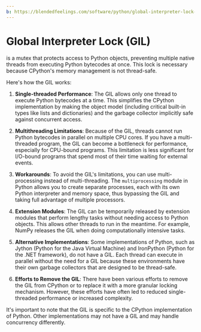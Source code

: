 ```yaml
---
b: https://blendedfeelings.com/software/python/global-interpreter-lock-gil.md
---
```


# Global Interpreter Lock (GIL) 
is a mutex that protects access to Python objects, preventing multiple native threads from executing Python bytecodes at once. This lock is necessary because CPython's memory management is not thread-safe.

Here's how the GIL works:

1. **Single-threaded Performance**: The GIL allows only one thread to execute Python bytecodes at a time. This simplifies the CPython implementation by making the object model (including critical built-in types like lists and dictionaries) and the garbage collector implicitly safe against concurrent access.

2. **Multithreading Limitations**: Because of the GIL, threads cannot run Python bytecodes in parallel on multiple CPU cores. If you have a multi-threaded program, the GIL can become a bottleneck for performance, especially for CPU-bound programs. This limitation is less significant for I/O-bound programs that spend most of their time waiting for external events.

3. **Workarounds**: To avoid the GIL's limitations, you can use multi-processing instead of multi-threading. The `multiprocessing` module in Python allows you to create separate processes, each with its own Python interpreter and memory space, thus bypassing the GIL and taking full advantage of multiple processors.

4. **Extension Modules**: The GIL can be temporarily released by extension modules that perform lengthy tasks without needing access to Python objects. This allows other threads to run in the meantime. For example, NumPy releases the GIL when doing computationally intensive tasks.

5. **Alternative Implementations**: Some implementations of Python, such as Jython (Python for the Java Virtual Machine) and IronPython (Python for the .NET framework), do not have a GIL. Each thread can execute in parallel without the need for a GIL because these environments have their own garbage collectors that are designed to be thread-safe.

6. **Efforts to Remove the GIL**: There have been various efforts to remove the GIL from CPython or to replace it with a more granular locking mechanism. However, these efforts have often led to reduced single-threaded performance or increased complexity.

It's important to note that the GIL is specific to the CPython implementation of Python. Other implementations may not have a GIL and may handle concurrency differently.